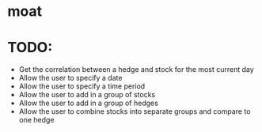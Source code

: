 # moat

# TODO:
   * Get the correlation between a hedge and stock for the most current day
   * Allow the user to specify a date
   * Allow the user to specify a time period
   * Allow the user to add in a group of stocks
   * Allow the user to add in a group of hedges
   * Allow the user to combine stocks into separate groups and compare to one hedge